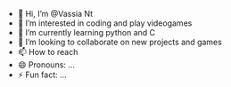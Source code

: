 - 👋 Hi, I’m @Vassia Nt
- 👀 I’m interested in coding and play videogames
- 🌱 I’m currently learning python and C
- 💞️ I’m looking to collaborate on new projects and games
- 📫 How to reach 
- 😄 Pronouns: ...
- ⚡ Fun fact: ...

<!---
VassiaNt/VassiaNt is a ✨ special ✨ repository because its `README.md` (this file) appears on your GitHub profile.
You can click the Preview link to take a look at your changes.
--->
